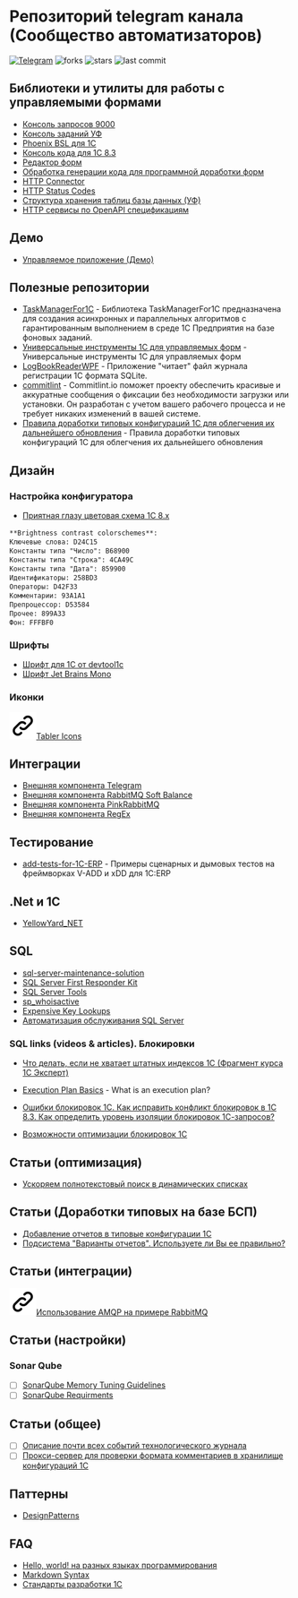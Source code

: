 # Репозиторий telegram канала (Сообщество автоматизаторов)
[![Telegram](https://img.shields.io/badge/chat-Telegram-blue.svg?style=plastic)](https://t.me/joinchat/Rz30Yy9vXMYzNDkyy)
![forks](https://img.shields.io/github/forks/maximsamokhval/Automation-Community?style=plastic)
![stars](https://img.shields.io/github/stars/maximsamokhval/Automation-Community?style=plastic)
![last commit](https://img.shields.io/github/last-commit/maximsamokhval/Automation-Community?style=plastic)
## Библиотеки и утилиты для работы с управляемыми формами

* [Консоль запросов 9000](https://github.com/hal9000cc/RequestConsole9000)
* [Консоль заданий УФ](https://github.com/kuzyara/JobsConsole2019.epf)
* [Phoenix BSL для 1С](https://github.com/otymko/phoenixbsl/releases) 
* [Консоль кода для 1С 8.3]( https://github.com/salexdv/bsl_console/releases )
* [Редактор  форм]( https://github.com/huxuxuya/1cFormEditor)
* [Обработка генерации кода для программной доработки форм](https://github.com/huxuxuya/FormCodeGenerator )
* [HTTP Connector]( https://github.com/vbondarevsky/Connector)
* [HTTP Status Codes](https://github.com/astrizhachuk/HTTPStatusCodes)
* [Структура хранения таблиц базы данных (УФ)]( https://github.com/alexkmbk/1CDBStorageStructureInfo/releases)
* [HTTP сервисы по OpenAPI спецификациям](http://tf21.ru/public/1257654/)

## Демо
* [Управляемое приложение (Демо)](https://its.1c.ru/db/metod8dev/content/5028/hdoc)


## Полезные репозитории

* [TaskManagerFor1C](https://github.com/wizi4d/TaskManagerFor1C) - Библиотека TaskManagerFor1C предназначена для создания асинхронных и параллельных алгоритмов с гарантированным выполнением в среде 1С Предприятия на базе фоновых заданий.
* [Универсальные инструменты 1С для управляемых форм](https://github.com/cpr1c/tools_ui_1c) - Универсальные инструменты 1С для управляемых форм
* [LogBookReaderWPF](https://github.com/djserega/LogBookReaderWPF) - Приложение "читает" файл журнала регистрации 1С формата SQLite.
* [commitlint](https://commitlint.io/) - Commitlint.io поможет проекту обеспечить красивые и аккуратные сообщения о фиксации без необходимости загрузки или установки. Он разработан с учетом вашего рабочего процесса и не требует никаких изменений в вашей системе.
* [Правила доработки типовых конфигураций 1С для облегчения их дальнейшего обновления](https://tavalik.ru/pravila-razrabotki-chast-1/) - Правила доработки типовых конфигураций 1С для облегчения их дальнейшего обновления 

## Дизайн

### Настройка конфигуратора

- [Приятная глазу цветовая схема 1С 8.х]( https://infostart.ru/1c/articles/122391/ )

```
**Brightness contrast colorschemes**:
Ключевые слова: D24C15
Константы типа "Число": B68900
Константы типа "Строка": 4CA49C
Константы типа "Дата": 859900
Идентификаторы: 258BD3
Операторы: D42F33
Комментарии: 93A1A1
Препроцессор: D53584
Прочее: 899A33  
Фон: FFFBF0
``` 


### Шрифты

- [Шрифт для 1С от devtool1c]( http://devtool1c.ucoz.ru/load/prochie/shrift_hack_1c/2-1-0-23 )
- [Шрифт Jet Brains Mono]( https://www.jetbrains.com/lp/mono/)

### Иконки
 ![icon](/assets/images/link.svg)[Tabler Icons]( https://github.com/tabler/tabler-icons )

## Интеграции 
 - [Внешняя компонента Telegram](https://github.com/Infactum/telegram-native)
 - [Внешняя компонента RabbitMQ Soft Balance]( https://sbpg.atlassian.net/wiki/spaces/1C2RMQ/overview?homepageId=175800496 )
 - [Внешняя компонента PinkRabbitMQ]( https://github.com/BITERP/PinkRabbitMQ#pinkrabbitmq-library )
 - [Внешняя компонента RegEx]( https://github.com/alexkmbk/RegEx1CAddin)

## Тестирование
 
 - [add-tests-for-1C-ERP](https://github.com/Dach-Coin/add-tests-for-1C-ERP) - Примеры сценарных и дымовых тестов на фреймворках V-ADD и xDD для 1C:ERP
 
 
## .Net и 1С

- [YellowYard_NET](https://github.com/YPermitin/YellowYard.NET)

## SQL
- [sql-server-maintenance-solution](https://github.com/olahallengren/sql-server-maintenance-solution)
- [SQL Server First Responder Kit](https://github.com/BrentOzarULTD/SQL-Server-First-Responder-Kit)
- [SQL Server Tools](https://github.com/YPermitin/SQLServerTools)
- [sp_whoisactive](https://github.com/amachanic/sp_whoisactive/releases)
- [Expensive Key Lookups](https://www.brentozar.com/blitzcache/expensive-key-lookups/)
- [Автоматизация обслуживания SQL Server](http://sqlcom.ru/scripts/meintenance-from-ola-hallengren/)

### SQL links (videos & articles). Блокировки 

- [Что делать, если не хватает штатных индексов 1С (Фрагмент курса 1С Эксперт)](https://youtu.be/DynhFzN9irc)
- [Execution Plan Basics](https://www.red-gate.com/simple-talk/sql/performance/execution-plan-basics/) - What is an execution plan?


- [Ошибки блокировок 1С. Как исправить конфликт блокировок в 1С 8.3. Как определить уровень изоляции блокировок 1С-запросов?](https://www.koderline.ru/expert/sovety-ekspertov-raznoe/article-oshibki-blokirovok-1s-kak-ispravit-konflikt-blokirovok-v-1s-8-3-kak-opredelit-uroven-izolyatsii-blok/)
- [Возможности оптимизации блокировок 1С](http://cascade-group.com.ua/vozmozhnosti-optimizacii-blokirovok-v-1s/)

## Статьи (оптимизация) 
- [Ускоряем полнотекстовый поиск в динамических списках](https://infostart.ru/1c/articles/1267438/)

## Статьи (Доработки типовых на базе БСП)
- [Добавление отчетов в типовые конфигурации 1С](https://infostart.ru/1c/articles/1016791/)
- [Подсистема "Варианты отчетов". Используете ли Вы ее правильно?](https://infostart.ru/1c/articles/1056845/)

## Статьи (интеграции)
![icon](/assets/images/link.svg)[Использование AMQP на примере RabbitMQ]( https://kt.team/hr/blog/rabbitmq#rabbit )

## Статьи (настройки)
### Sonar Qube
- [ ] [SonarQube Memory Tuning Guidelines](https://community.sonarsource.com/t/sonarqube-memory-tuning-guidelines/31361) 
- [ ] [SonarQube Requirments](https://docs.sonarqube.org/latest/requirements/requirements/) 
 
## Статьи (общее)
- [ ] [Описание почти всех событий технологического журнала](https://infostart.ru/1c/articles/1195695/) 
- [ ] [Прокси-сервер для проверки формата комментариев в хранилище конфигураций 1С](https://github.com/EvilBeaver/crserver-filter)

## Паттерны 
- [DesignPatterns](https://github.com/maximsamokhval/DesignPatterns) 

## FAQ

- [Hello, world! на разных языках программирования](https://vscode.ru/articles/hello-world-na-raznyh-yazykah-programmirovaniya.html)
- [Markdown Syntax](https://www.markdownguide.org/basic-syntax/)
- [Стандарты разработки 1С](https://its.1c.ru/db/v8std)


